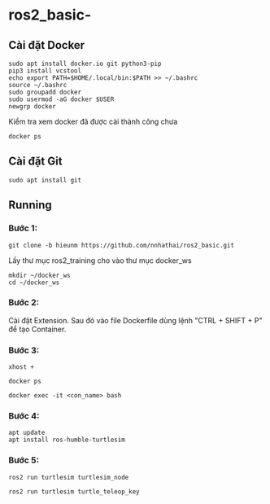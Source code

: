 # ros2_basic-
## Cài đặt Docker
```
sudo apt install docker.io git python3-pip
pip3 install vcstool
echo export PATH=$HOME/.local/bin:$PATH >> ~/.bashrc
source ~/.bashrc
sudo groupadd docker
sudo usermod -aG docker $USER
newgrp docker
```
Kiểm tra xem docker đã được cài thành công chưa
```
docker ps
```
## Cài đặt Git
```
sudo apt install git 
```
## Running
### Bước 1:
```
git clone -b hieunm https://github.com/nnhathai/ros2_basic.git
```
Lấy thư mục ros2_training cho vào thư mục docker_ws 
```
mkdir ~/docker_ws
cd ~/docker_ws
```
### Bước 2:
Cài đặt Extension. Sau đó vào file Dockerfile dùng lệnh "CTRL + SHIFT + P" để tạo Container.
### Bước 3: 
```
xhost +
```
```
docker ps
```
```
docker exec -it <con_name> bash
```
### Bước 4: 
```
apt update
apt install ros-humble-turtlesim
```
### Bước 5: 
```
ros2 run turtlesim turtlesim_node
```
```
ros2 run turtlesim turtle_teleop_key
```